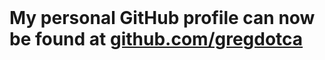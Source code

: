 <BR><BR><BR>
# My personal GitHub profile can now be found at [github.com/gregdotca](https://github.com/gregdotca/)
<BR><BR><BR>
